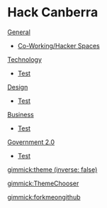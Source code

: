 # Hack Canberra

[General]()

  * [Co-Working/Hacker Spaces](general/coworking-hacker-spaces.md)

[Technology]()

  * [Test](test.md)

[Design]()

  * [Test](test.md)

[Business]()

  * [Test](test.md)

[Government 2.0]()

  * [Test](test.md)


<!-- set a default theme -->
[gimmick:theme (inverse: false)](cosmo)

<!-- show a theme chooser in the menu bar -->
[gimmick:ThemeChooser](Theme)

<!-- show a fork me on github ribbon -->
[gimmick:forkmeongithub](http://github.com/alias1/hackcanberra-wiki/)
